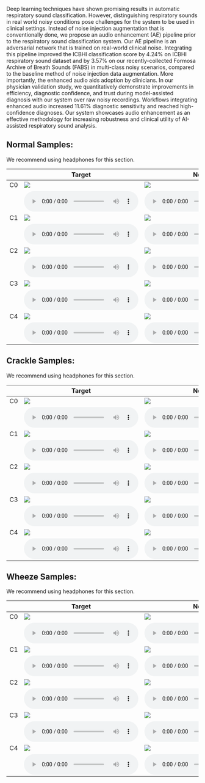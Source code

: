 Deep learning techniques have shown promising results in automatic respiratory sound classification. However, distinguishing respiratory sounds in real world noisy conditions pose challenges for the system to be used in clinical settings. Instead of noise injection augmentation that is conventionally done, we propose an audio enhancement (AE) pipeline prior to the respiratory sound classification system. Our AE pipeline is an adversarial network that is trained on real-world clinical noise.
Integrating this pipeline improved the ICBHI classification score by 4.24% on ICBHI respiratory sound dataset and by 3.57% on our recently-collected Formosa Archive of Breath Sounds (FABS) in multi-class noisy scenarios, compared to the baseline method of noise injection data augmentation. More importantly, the enhanced audio aids adoption by clinicians. In our physician validation study, we quantitatively demonstrate improvements in efficiency, diagnostic confidence, and trust during model-assisted diagnosis with our system over raw noisy recordings. Workflows integrating enhanced audio increased 11.61% diagnostic sensitivity and reached high-confidence diagnoses. Our system showcases audio enhancement as an effective methodology for increasing robustness and clinical utility of AI-assisted respiratory sound analysis. 

## Normal Samples: 

We recommend using headphones for this section.

|          | Target                                                                    |Noisy                                                                      |  MANNER  | CMGAN|
|----------|---------------------------------------------------------------------------|---------------------------------------------------------------------------|----------|------|
| C0| ![](samples/Normal/N0_clean.png)                                         | ![](samples/Normal/N0_noisy.png)                                         | ![](samples/Normal/N0_MANNER.png)                                         |![](samples/Normal/N0_CMGAN.png)                                         |
|    | <audio src="samples/Normal/N0_clean.wav" controls="" preload=""></audio> | <audio src="samples/Normal/N0_noisy.wav" controls="" preload=""></audio> |<audio src="samples/Normal/N0_MANNER.wav" controls="" preload=""></audio>|<audio src="samples/Normal/N0_CMGAN.wav" controls="" preload=""></audio>|
| C1 | ![](samples/Normal/N1_clean.png)                                         | ![](samples/Normal/N1_noisy.png)                                         | ![](samples/Normal/N1_MANNER.png)                                         |![](samples/Normal/N1_CMGAN.png)                                         |
|    | <audio src="samples/Normal/N1_clean.wav" controls="" preload=""></audio> | <audio src="samples/Normal/N1_noisy.wav" controls="" preload=""></audio> |<audio src="samples/Normal/N1_MANNER.wav" controls="" preload=""></audio>|<audio src="samples/Normal/N1_CMGAN.wav" controls="" preload=""></audio>|
| C2 | ![](samples/Normal/N2_clean.png)                                         | ![](samples/Normal/N2_noisy.png)                                         | ![](samples/Normal/N2_MANNER.png)                                         |![](samples/Normal/N2_CMGAN.png)                                         |
|    | <audio src="samples/Normal/N2_clean.wav" controls="" preload=""></audio> | <audio src="samples/Normal/N2_noisy.wav" controls="" preload=""></audio> |<audio src="samples/Normal/N2_MANNER.wav" controls="" preload=""></audio>|<audio src="samples/Normal/N2_CMGAN.wav" controls="" preload=""></audio>|
| C3 | ![](samples/Normal/N3_clean.png)                                         | ![](samples/Normal/N3_noisy.png)                                         | ![](samples/Normal/N3_MANNER.png)                                         |![](samples/Normal/N3_CMGAN.png)                                         |
|    | <audio src="samples/Normal/N3_clean.wav" controls="" preload=""></audio> | <audio src="samples/Normal/N3_noisy.wav" controls="" preload=""></audio> |<audio src="samples/Normal/N3_MANNER.wav" controls="" preload=""></audio>|<audio src="samples/Normal/N3_CMGAN.wav" controls="" preload=""></audio>|
| C4 | ![](samples/Normal/N4_clean.png)                                         | ![](samples/Normal/N4_noisy.png)                                         | ![](samples/Normal/N4_MANNER.png)                                         |![](samples/Normal/N4_CMGAN.png)                                         |
|    | <audio src="samples/Normal/N4_clean.wav" controls="" preload=""></audio> | <audio src="samples/Normal/N4_noisy.wav" controls="" preload=""></audio> |<audio src="samples/Normal/N4_MANNER.wav" controls="" preload=""></audio>|<audio src="samples/Normal/N4_CMGAN.wav" controls="" preload=""></audio>|


## Crackle Samples:

We recommend using headphones for this section.

|          | Target                                                                    |Noisy                                                                      |  MANNER  | CMGAN|
|----------|---------------------------------------------------------------------------|---------------------------------------------------------------------------|----------|------|
| C0| ![](samples/Crackle/C0_clean.png)                                         | ![](samples/Crackle/C0_noisy.png)                                         | ![](samples/Crackle/C0_MANNER.png)                                         |![](samples/Crackle/C0_CMGAN.png)                                         |
|    | <audio src="samples/Crackle/C0_clean.wav" controls="" preload=""></audio> | <audio src="samples/Crackle/C0_noisy.wav" controls="" preload=""></audio> |<audio src="samples/Crackle/C0_MANNER.wav" controls="" preload=""></audio>|<audio src="samples/Crackle/C0_CMGAN.wav" controls="" preload=""></audio>|
| C1 | ![](samples/Crackle/C1_clean.png)                                         | ![](samples/Crackle/C1_noisy.png)                                         | ![](samples/Crackle/C1_MANNER.png)                                         |![](samples/Crackle/C1_CMGAN.png)                                         |
|    | <audio src="samples/Crackle/C1_clean.wav" controls="" preload=""></audio> | <audio src="samples/Crackle/C1_noisy.wav" controls="" preload=""></audio> |<audio src="samples/Crackle/C1_MANNER.wav" controls="" preload=""></audio>|<audio src="samples/Crackle/C1_CMGAN.wav" controls="" preload=""></audio>|
| C2 | ![](samples/Crackle/C2_clean.png)                                         | ![](samples/Crackle/C2_noisy.png)                                         | ![](samples/Crackle/C2_MANNER.png)                                         |![](samples/Crackle/C2_CMGAN.png)                                         |
|    | <audio src="samples/Crackle/C2_clean.wav" controls="" preload=""></audio> | <audio src="samples/Crackle/C2_noisy.wav" controls="" preload=""></audio> |<audio src="samples/Crackle/C2_MANNER.wav" controls="" preload=""></audio>|<audio src="samples/Crackle/C2_CMGAN.wav" controls="" preload=""></audio>|
| C3 | ![](samples/Crackle/C3_clean.png)                                         | ![](samples/Crackle/C3_noisy.png)                                         | ![](samples/Crackle/C3_MANNER.png)                                         |![](samples/Crackle/C3_CMGAN.png)                                         |
|    | <audio src="samples/Crackle/C3_clean.wav" controls="" preload=""></audio> | <audio src="samples/Crackle/C3_noisy.wav" controls="" preload=""></audio> |<audio src="samples/Crackle/C3_MANNER.wav" controls="" preload=""></audio>|<audio src="samples/Crackle/C3_CMGAN.wav" controls="" preload=""></audio>|
| C4 | ![](samples/Crackle/C4_clean.png)                                         | ![](samples/Crackle/C4_noisy.png)                                         | ![](samples/Crackle/C4_MANNER.png)                                         |![](samples/Crackle/C4_CMGAN.png)                                         |
|    | <audio src="samples/Crackle/C4_clean.wav" controls="" preload=""></audio> | <audio src="samples/Crackle/C4_noisy.wav" controls="" preload=""></audio> |<audio src="samples/Crackle/C4_MANNER.wav" controls="" preload=""></audio>|<audio src="samples/Crackle/C4_CMGAN.wav" controls="" preload=""></audio>|


## Wheeze Samples: 

We recommend using headphones for this section.

|          | Target                                                                    |Noisy                                                                      |  MANNER  | CMGAN|
|----------|---------------------------------------------------------------------------|---------------------------------------------------------------------------|----------|------|
| C0| ![](samples/Wheeze/W0_clean.png)                                         | ![](samples/Wheeze/W0_noisy.png)                                         | ![](samples/Wheeze/W0_MANNER.png)                                         |![](samples/Wheeze/W0_CMGAN.png)                                         |
|    | <audio src="samples/Wheeze/W0_clean.wav" controls="" preload=""></audio> | <audio src="samples/Wheeze/W0_noisy.wav" controls="" preload=""></audio> |<audio src="samples/Wheeze/W0_MANNER.wav" controls="" preload=""></audio>|<audio src="samples/Wheeze/W0_CMGAN.wav" controls="" preload=""></audio>|
| C1 | ![](samples/Wheeze/W1_clean.png)                                         | ![](samples/Wheeze/W1_noisy.png)                                         | ![](samples/Wheeze/W1_MANNER.png)                                         |![](samples/Wheeze/W1_CMGAN.png)                                         |
|    | <audio src="samples/Wheeze/W1_clean.wav" controls="" preload=""></audio> | <audio src="samples/Wheeze/W1_noisy.wav" controls="" preload=""></audio> |<audio src="samples/Wheeze/W1_MANNER.wav" controls="" preload=""></audio>|<audio src="samples/Wheeze/W1_CMGAN.wav" controls="" preload=""></audio>|
| C2 | ![](samples/Wheeze/W2_clean.png)                                         | ![](samples/Wheeze/W2_noisy.png)                                         | ![](samples/Wheeze/W2_MANNER.png)                                         |![](samples/Wheeze/W2_CMGAN.png)                                         |
|    | <audio src="samples/Wheeze/W2_clean.wav" controls="" preload=""></audio> | <audio src="samples/Wheeze/W2_noisy.wav" controls="" preload=""></audio> |<audio src="samples/Wheeze/W2_MANNER.wav" controls="" preload=""></audio>|<audio src="samples/Wheeze/W2_CMGAN.wav" controls="" preload=""></audio>|
| C3 | ![](samples/Wheeze/W3_clean.png)                                         | ![](samples/Wheeze/W3_noisy.png)                                         | ![](samples/Wheeze/W3_MANNER.png)                                         |![](samples/Wheeze/W3_CMGAN.png)                                         |
|    | <audio src="samples/Wheeze/W3_clean.wav" controls="" preload=""></audio> | <audio src="samples/Wheeze/W3_noisy.wav" controls="" preload=""></audio> |<audio src="samples/Wheeze/W3_MANNER.wav" controls="" preload=""></audio>|<audio src="samples/Wheeze/W3_CMGAN.wav" controls="" preload=""></audio>|
| C4 | ![](samples/Wheeze/W4_clean.png)                                         | ![](samples/Wheeze/W4_noisy.png)                                         | ![](samples/Wheeze/W4_MANNER.png)                                         |![](samples/Wheeze/W4_CMGAN.png)                                         |
|    | <audio src="samples/Wheeze/W4_clean.wav" controls="" preload=""></audio> | <audio src="samples/Wheeze/W4_noisy.wav" controls="" preload=""></audio> |<audio src="samples/Wheeze/W4_MANNER.wav" controls="" preload=""></audio>|<audio src="samples/Wheeze/W4_CMGAN.wav" controls="" preload=""></audio>|